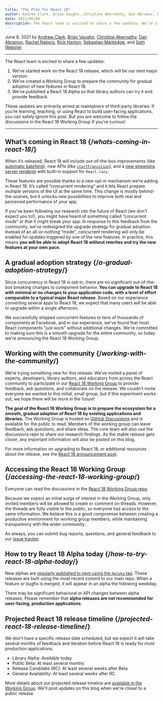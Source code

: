 ```yaml
---
title: "The Plan for React 18"
author: Andrew Clark, Brian Vaughn, Christine Abernathy, Dan Abramov, Rachel Nabors, Rick Hanlon, Sebastian Markbage, and Seth Webster
date: 2021/06/08
description: The React team is excited to share a few updates. We’ve started work on the React 18 release, which will be our next major version. We’ve created a Working Group to prepare the community for gradual adoption of new features in React 18. We’ve published a React 18 Alpha so that library authors can try it and provide feedback...
---
```


June 8, 2021 by [Andrew Clark](https://twitter.com/acdlite), [Brian Vaughn](https://github.com/bvaughn), [Christine Abernathy](https://twitter.com/abernathyca), [Dan Abramov](https://twitter.com/dan_abramov), [Rachel Nabors](https://twitter.com/rachelnabors), [Rick Hanlon](https://twitter.com/rickhanlonii), [Sebastian Markbåge](https://twitter.com/sebmarkbage), and [Seth Webster](https://twitter.com/sethwebster)

---



The React team is excited to share a few updates:

1. We’ve started work on the React 18 release, which will be our next major version.
2. We’ve created a Working Group to prepare the community for gradual adoption of new features in React 18.
3. We’ve published a React 18 Alpha so that library authors can try it and provide feedback.

These updates are primarily aimed at maintainers of third-party libraries. If you’re learning, teaching, or using React to build user-facing applications, you can safely ignore this post. But you are welcome to follow the discussions in the React 18 Working Group if you're curious!

---



## What’s coming in React 18 {/*whats-coming-in-react-18*/}

When it’s released, React 18 will include out-of-the-box improvements (like [automatic batching](https://github.com/reactwg/react-18/discussions/21)), new APIs (like [`startTransition`](https://github.com/reactwg/react-18/discussions/41)), and a [new streaming server renderer](https://github.com/reactwg/react-18/discussions/37) with built-in support for `React.lazy`.

These features are possible thanks to a new opt-in mechanism we’re adding in React 18. It’s called “concurrent rendering” and it lets React prepare multiple versions of the UI at the same time. This change is mostly behind-the-scenes, but it unlocks new possibilities to improve both real and perceived performance of your app.

If you've been following our research into the future of React (we don't expect you to!), you might have heard of something called “concurrent mode” or that it might break your app. In response to this feedback from the community, we’ve redesigned the upgrade strategy for gradual adoption. Instead of an all-or-nothing “mode”, concurrent rendering will only be enabled for updates triggered by one of the new features. In practice, this means **you will be able to adopt React 18 without rewrites and try the new features at your own pace.**

## A gradual adoption strategy {/*a-gradual-adoption-strategy*/}

Since concurrency in React 18 is opt-in, there are no significant out-of-the-box breaking changes to component behavior. **You can upgrade to React 18 with minimal or no changes to your application code, with a level of effort comparable to a typical major React release**. Based on our experience converting several apps to React 18, we expect that many users will be able to upgrade within a single afternoon.

We successfully shipped concurrent features to tens of thousands of components at Facebook, and in our experience, we've found that most React components “just work” without additional changes. We're committed to making sure this is a smooth upgrade for the entire community, so today we're announcing the React 18 Working Group.

## Working with the community {/*working-with-the-community*/}

We’re trying something new for this release: We've invited a panel of experts, developers, library authors, and educators from across the React community to participate in our [React 18 Working Group](https://github.com/reactwg/react-18) to provide feedback, ask questions, and collaborate on the release. We couldn't invite everyone we wanted to this initial, small group, but if this experiment works out, we hope there will be more in the future!

**The goal of the React 18 Working Group is to prepare the ecosystem for a smooth, gradual adoption of React 18 by existing applications and libraries.** The Working Group is hosted on [GitHub Discussions](https://github.com/reactwg/react-18/discussions) and is available for the public to read. Members of the working group can leave feedback, ask questions, and share ideas. The core team will also use the discussions repo to share our research findings. As the stable release gets closer, any important information will also be posted on this blog.

For more information on upgrading to React 18, or additional resources about the release, see the [React 18 announcement post](https://github.com/reactwg/react-18/discussions/4).

## Accessing the React 18 Working Group {/*accessing-the-react-18-working-group*/}

Everyone can read the discussions in the [React 18 Working Group repo](https://github.com/reactwg/react-18).

Because we expect an initial surge of interest in the Working Group, only invited members will be allowed to create or comment on threads. However, the threads are fully visible to the public, so everyone has access to the same information. We believe this is a good compromise between creating a productive environment for working group members, while maintaining transparency with the wider community.

As always, you can submit bug reports, questions, and general feedback to our [issue tracker](https://github.com/facebook/react/issues).

## How to try React 18 Alpha today {/*how-to-try-react-18-alpha-today*/}

New alphas are [regularly published to npm using the `@alpha` tag](https://github.com/reactwg/react-18/discussions/9). These releases are built using the most recent commit to our main repo. When a feature or bugfix is merged, it will appear in an alpha the following weekday.

There may be significant behavioral or API changes between alpha releases. Please remember that **alpha releases are not recommended for user-facing, production applications**.

## Projected React 18 release timeline {/*projected-react-18-release-timeline*/}

We don't have a specific release date scheduled, but we expect it will take several months of feedback and iteration before React 18 is ready for most production applications.

* Library Alpha: Available today
* Public Beta: At least several months
* Release Candidate (RC): At least several weeks after Beta
* General Availability: At least several weeks after RC

More details about our projected release timeline are [available in the Working Group](https://github.com/reactwg/react-18/discussions/9). We'll post updates on this blog when we're closer to a public release.
